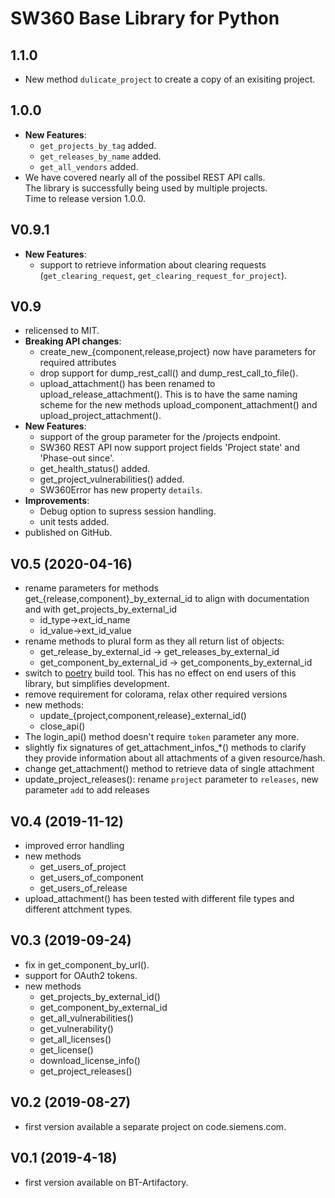# SW360 Base Library for Python

## 1.1.0
* New method `dulicate_project` to create a copy of an exisiting project.

## 1.0.0
* **New Features**:
  * `get_projects_by_tag` added.
  * `get_releases_by_name` added.
  * `get_all_vendors` added.
* We have covered nearly all of the possibel REST API calls.  
  The library is successfully being used by multiple projects.  
  Time to release version 1.0.0.

## V0.9.1
* **New Features**:
    * support to retrieve information about clearing requests (`get_clearing_request`, `get_clearing_request_for_project`).

## V0.9
* relicensed to MIT.
* **Breaking API changes**:
    * create_new_{component,release,project} now have parameters for required attributes
    * drop support for dump_rest_call() and dump_rest_call_to_file().
    * upload_attachment() has been renamed to upload_release_attachment(). This is to have
      the same naming scheme for the new methods upload_component_attachment() and
      upload_project_attachment().
* **New Features**:
    * support of the group parameter for the /projects endpoint.
    * SW360 REST API now support project fields 'Project state' and 'Phase-out since'.
    * get_health_status() added.
    * get_project_vulnerabilities() added.
    * SW360Error has new property `details`.
* **Improvements**:
   * Debug option to supress session handling.
   * unit tests added.
* published on GitHub.

## V0.5 (2020-04-16)
* rename parameters for methods get_{release,component}_by_external_id
  to align with documentation and with get_projects_by_external_id
    * id_type->ext_id_name
    * id_value->ext_id_value
* rename methods to plural form as they all return list of objects:
    * get_release_by_external_id -> get_releases_by_external_id
    * get_component_by_external_id -> get_components_by_external_id
* switch to [poetry](https://python-poetry.org/) build tool. This has no
  effect on end users of this library, but simplifies development.
* remove requirement for colorama, relax other required versions
* new methods:
    * update_{project,component,release}_external_id()
    * close_api()
* The login_api() method doesn't require `token` parameter any more.
* slightly fix signatures of get_attachment_infos_*() methods to clarify
  they provide information about all attachments of a given resource/hash.
* change get_attachment() method to retrieve data of single attachment
* update_project_releases(): rename `project` parameter to `releases`,
  new parameter `add` to add releases

## V0.4 (2019-11-12)
* improved error handling
* new methods
    * get_users_of_project
    * get_users_of_component
    * get_users_of_release
* upload_attachment() has been tested with different file types
  and different attchment types.

## V0.3 (2019-09-24)
* fix in get_component_by_url().
* support for OAuth2 tokens.
* new methods
    * get_projects_by_external_id()
    * get_component_by_external_id
    * get_all_vulnerabilities()
    * get_vulnerability()
    * get_all_licenses()
    * get_license()
    * download_license_info()
    * get_project_releases()

## V0.2	(2019-08-27)
* first version available a separate project on code.siemens.com.

## V0.1 (2019-4-18)
* first version available on BT-Artifactory.
